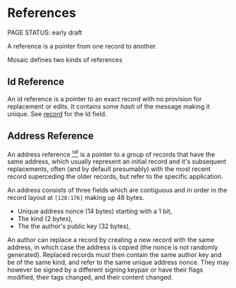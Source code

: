 # References

<status>PAGE STATUS: early draft</status>

A reference is a pointer from one record to another.

Mosaic defines two kinds of references

## Id Reference

An <t>id reference</t> is a pointer to an exact record with no provision for
replacement or edits. It contains some *hash* of the message making it
unique. See [record](record.md) for the Id field.

## Address Reference

An <t>address reference</t> [<sup>rat</sup>](rationale.md#references)
is a pointer to a group of records that have the same
address, which usually represent an initial record and it's subsequent
replacements, often (and by default presumably) with the most recent record
superceding the older records, but refer to the specific application.

An address consists of three fields which are contiguous and in order in the
record layout at `[128:176]` making up 48 bytes.

* Unique address nonce (14 bytes) starting with a 1 bit,
* The kind (2 bytes),
* The the author's public key (32 bytes),

An author can replace a record by creating a new record with the same address,
in which case the address is copied (the nonce is not randomly generated).
Replaced records must then contain the same author key and be of the same
kind, and refer to the same unique address nonce.  They may however be signed
by a different signing keypair or have their flags modified, their tags
changed, and their content changed.

